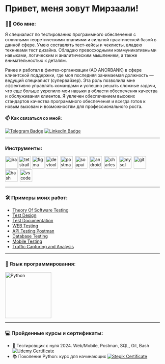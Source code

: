 # Привет, меня зовут Мирзаали!


### 👨‍💻 Обо мне:

Я специалист по тестированию программного обеспечения с отличными теоретическими знаниями и сильной практической базой в данной сфере. Умею составлять тест-кейсы и чеклисты, владею техниками тест дизайна. Обладаю превосходными коммуникативными навыками, логическим и аналитическим мышлением, а также внимательностью к деталям.

Ранее я работал в финтех-организации (АО ANORBANK) в сфере клиентской поддержки, где моя последняя занимаемая должность — ведущий специалист (супервайзер). Эта роль позволила мне эффективно управлять командами и успешно решать сложные задачи, что еще больше укрепило мои навыки в области обеспечения качества и обслуживания клиентов.
Я увлечен обеспечением высоких стандартов качества программного обеспечения и всегда готов к новым вызовам и возможностям для профессионального роста.

#### 📫 Как связаться со мной: 
[![Telegram Badge](https://img.shields.io/badge/Telegram-2CA5E0?style=for-the-badge&logo=telegram&logoColor=white)](https://t.me/abzalovmx)
[![LinkedIn Badge](https://img.shields.io/badge/LinkedIn-0077B5?style=for-the-badge&logo=linkedin&logoColor=white)](https://www.linkedin.com/in/abzalovmx)

---

### Инструменты:

<div>
    <img src="https://cdn.jsdelivr.net/gh/devicons/devicon/icons/jira/jira-original.svg" title="jira" alt="jira" width="40" height="40"/>
    <img src="https://codahosted.io/packs/21236/unversioned/assets/LOGO/ba1091c59bab89cd2fd0f289622731fe16113d7b00905abe64759c313a4b73b76c1b0426076ed76cb74752234c734131df46992d5b8b48fc13e264240e4f7119f736cfeb64df36ded54b5cbf6198b9cadedf18dd0cac5c7dbcd16e6336c29363cd1292ba" title="testrail" alt="tetstrail" width="40" height="40"/>
    <img src="https://cdn.jsdelivr.net/gh/devicons/devicon/icons/figma/figma-original.svg" title="figma" alt="figma" width="40" height="40"/>
    <img src="https://d33wubrfki0l68.cloudfront.net/38b5c953a4667366685d55db55d057c86db1fc54/a0fdc/static/acae6b24d940347661ca901ea07f47c1/chrome-dev-logo-icon.png" title="devtools" alt="devtools" width="40" height="40"/>&nbsp
    <img src="https://seeklogo.com/images/P/postman-logo-0087CA0D15-seeklogo.com.png" title="postman" alt="postman" width="40" height="40"/>&nbsp
    <img src="https://static0.smartbear.co/smartbearbrand/media/images/home/soapui-icon.svg" title="soapui" alt="soapui" width="40" height="40"/>&nbsp
    <img src="https://cdn.jsdelivr.net/gh/devicons/devicon/icons/androidstudio/androidstudio-original.svg" title="android-studio" alt="android-studio" width="40" height="40"/>&nbsp
    <img src="https://cdn.icon-icons.com/icons2/3053/PNG/512/charles_proxy_macos_bigsur_icon_190302.png" title="charles-proxy" alt="charles-proxy" width="40" height="40"/>&nbsp
    <img src="https://cdn.jsdelivr.net/gh/devicons/devicon/icons/mysql/mysql-original.svg" title="mysql" alt="mysql" width="40" height="40"/>&nbsp
    <img src="https://cdn.jsdelivr.net/gh/devicons/devicon/icons/git/git-original.svg" title="git" alt="git" width="40" height="40"/>&nbsp
    <img src="https://upload.wikimedia.org/wikipedia/commons/thumb/4/4b/Bash_Logo_Colored.svg/1024px-Bash_Logo_Colored.svg.png?20180723054350" title="bash" alt="bash" width="40" height="40"/>&nbsp
    <img src="https://cdn.jsdelivr.net/gh/devicons/devicon/icons/vscode/vscode-original.svg" title="vscode" alt="vscode" width="40" height="40"/>&nbsp
</div>

---
### 🛠️ Примеры моих работ:

- [Theory Of Software Testing](https://github.com/abzalovmx/TheoryOfSoftwareTesting)
- [Test Design](https://github.com/abzalovmx/TestDesign)
- [Test Documentation](https://github.com/abzalovmx/TestDocumentation)
- [WEB Testing](https://github.com/abzalovmx/WEB_Testing)
- [API Testing Postman](https://github.com/abzalovmx/API_TestingPostman)
- [Database Testing](https://github.com/abzalovmx/DatabaseTesting)
- [Mobile Testing](https://github.com/abzalovmx/MobileTesting)
- [Traffic Capturing and Analysis](https://github.com/abzalovmx/TrafficCapturingAndAnalysis)

---
### 🐍 Язык программирования:


<img src="https://www.python.org/static/community_logos/python-logo.png" alt="Python" width="150"/>

---

### 💻 Пройденные курсы и сертификаты:
- 🧪 Тестировщик с нуля 2024. Web/Mobile, Postman, SQL, Git, Bash
[![Udemy Certificate](https://img.shields.io/badge/Udemy-Certificate-orange)](https://www.udemy.com/certificate/UC-e74fb6c3-fa66-4798-9030-8d08cbf88a04/)
- 📚 Поколение Python: курс для начинающих
[![Stepik Certificate](https://img.shields.io/badge/Stepik-Certificate-brightgreen)](https://stepik.org/cert/2057745)




